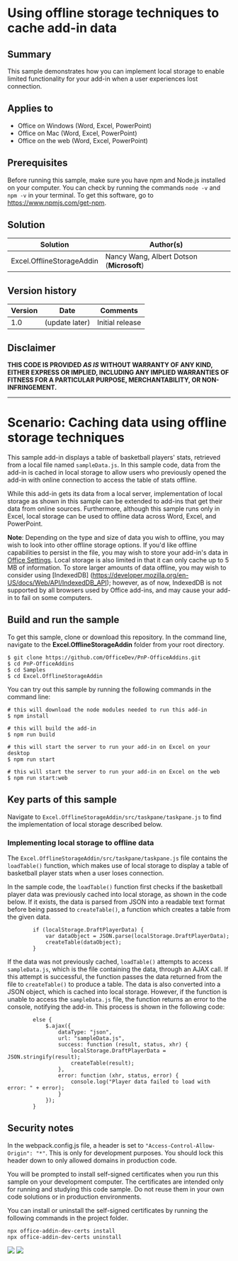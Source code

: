 # Using offline storage techniques to cache add-in data

## Summary

This sample demonstrates how you can implement local storage to enable limited functionality for your add-in when a user experiences lost connection.

## Applies to

-  Office on Windows (Word, Excel, PowerPoint)
-  Office on Mac (Word, Excel, PowerPoint)
-  Office on the web (Word, Excel, PowerPoint)

## Prerequisites

Before running this sample, make sure you have npm and Node.js installed on your computer. You can check by running the commands `node -v` and `npm -v` in your terminal. To get this software, go to https://www.npmjs.com/get-npm.

## Solution

Solution | Author(s)
---------|----------
Excel.OfflineStorageAddin | Nancy Wang, Albert Dotson (**Microsoft**)

## Version history

Version  | Date | Comments
---------| -----| --------
1.0  | (update later) | Initial release

## Disclaimer

**THIS CODE IS PROVIDED *AS IS* WITHOUT WARRANTY OF ANY KIND, EITHER EXPRESS OR IMPLIED, INCLUDING ANY IMPLIED WARRANTIES OF FITNESS FOR A PARTICULAR PURPOSE, MERCHANTABILITY, OR NON-INFRINGEMENT.**

----------
# Scenario: Caching data using offline storage techniques
This sample add-in displays a table of basketball players' stats, retrieved from a local file named ``sampleData.js``. In this sample code, data from the add-in is cached in local storage to allow users who previously opened the add-in with online connection to access the table of stats offline.

While this add-in gets its data from a local server, implementation of local storage as shown in this sample can be extended to add-ins that get their data from online sources. Furthermore, although this sample runs only in Excel, local storage can be used to offline data across Word, Excel, and PowerPoint.

**Note**: Depending on the type and size of data you wish to offline, you may wish to look into other offline storage options. If you'd like offline capabilities to persist in the file, you may wish to store your add-in's data in [Office Settings](https://docs.microsoft.com/en-us/javascript/api/office/office.settings?view=office-js). Local storage is also limited in that it can only cache up to 5 MB of information. To store larger amounts of data offline, you may wish to consider using [IndexedDB] (https://developer.mozilla.org/en-US/docs/Web/API/IndexedDB_API); however, as of now, IndexedDB is not supported by all browsers used by Office add-ins, and may cause your add-in to fail on some computers.

## Build and run the sample

To get this sample, clone or download this repository. In the command line, navigate to the **Excel.OfflineStorageAddin** folder from your root directory.
```
$ git clone https://github.com/OfficeDev/PnP-OfficeAddins.git
$ cd PnP-OfficeAddins
$ cd Samples
$ cd Excel.OfflineStorageAddin
```
You can try out this sample by running the following commands in the command line:
```
# this will download the node modules needed to run this add-in
$ npm install

# this will build the add-in 
$ npm run build

# this will start the server to run your add-in on Excel on your desktop
$ npm run start

# this will start the server to run your add-in on Excel on the web
$ npm run start:web
```
## Key parts of this sample

Navigate to ``Excel.OfflineStorageAddin/src/taskpane/taskpane.js`` to find the implementation of local storage described below. 

### Implementing local storage to offline data
The ``Excel.OfflineStorageAddin/src/taskpane/taskpane.js`` file contains the `loadTable()` function, which makes use of local storage to display a table of basketball player stats when a user loses connection.

In the sample code, the `loadTable()` function first checks if the basketball player data was previously cached into local storage, as shown in the code below. If it exists, the data is parsed from JSON into a readable text format before being passed to `createTable()`, a function which creates a table from the given data. 

```
        if (localStorage.DraftPlayerData) {
            var dataObject = JSON.parse(localStorage.DraftPlayerData);
            createTable(dataObject);
        }
```

If the data was not previously cached, `loadTable()` attempts to access ``sampleData.js``, which is the file containing the data, through an AJAX call. If this attempt is successful, the function passes the data returned from the file to `createTable()` to produce a table. The data is also converted into a JSON object, which is cached into local storage. However, if the function is unable to access the ``sampleData.js`` file, the function returns an error to the console, notifying the add-in. This process is shown in the following code:
```
        else {
            $.ajax({
                dataType: "json",
                url: "sampleData.js",
                success: function (result, status, xhr) {
                    localStorage.DraftPlayerData = JSON.stringify(result);
                    createTable(result);
                },
                error: function (xhr, status, error) {
                    console.log("Player data failed to load with error: " + error);
                }
            });
        }
```

## Security notes

In the webpack.config.js file, a header is set to  `"Access-Control-Allow-Origin": "*"`. This is only for development purposes. You should lock this header down to only allowed domains in production code.

You will be prompted to install self-signed certificates when you run this sample on your development computer. The certificates are intended only for running and studying this code sample. Do not reuse them in your own code solutions or in production environments.

You can install or uninstall the self-signed certificates by running the following commands in the project folder.

```cli
npx office-addin-dev-certs install
npx office-addin-dev-certs uninstall
```
<img src="https://telemetry.sharepointpnp.com/pnp-officeaddins/excel-custom-functions/storage" />


<img src="https://telemetry.sharepointpnp.com/officedev/samples/readme-template" />
